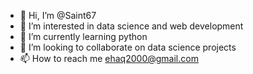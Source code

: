 - 👋 Hi, I’m @Saint67
- 👀 I’m interested in data science and web development
- 🌱 I’m currently learning python
- 💞️ I’m looking to collaborate on data science projects
- 📫 How to reach me ehaq2000@gmail.com


